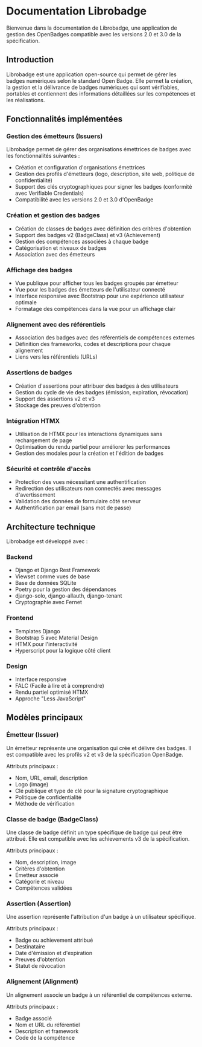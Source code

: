# Documentation Librobadge

Bienvenue dans la documentation de Librobadge, une application de gestion des OpenBadges compatible avec les versions 2.0 et 3.0 de la spécification.

## Introduction

Librobadge est une application open-source qui permet de gérer les badges numériques selon le standard Open Badge. Elle permet la création, la gestion et la délivrance de badges numériques qui sont vérifiables, portables et contiennent des informations détaillées sur les compétences et les réalisations.

## Fonctionnalités implémentées

### Gestion des émetteurs (Issuers)

Librobadge permet de gérer des organisations émettrices de badges avec les fonctionnalités suivantes :

- Création et configuration d'organisations émettrices
- Gestion des profils d'émetteurs (logo, description, site web, politique de confidentialité)
- Support des clés cryptographiques pour signer les badges (conformité avec Verifiable Credentials)
- Compatibilité avec les versions 2.0 et 3.0 d'OpenBadge

### Création et gestion des badges

- Création de classes de badges avec définition des critères d'obtention
- Support des badges v2 (BadgeClass) et v3 (Achievement)
- Gestion des compétences associées à chaque badge
- Catégorisation et niveaux de badges
- Association avec des émetteurs

### Affichage des badges

- Vue publique pour afficher tous les badges groupés par émetteur
- Vue pour les badges des émetteurs de l'utilisateur connecté
- Interface responsive avec Bootstrap pour une expérience utilisateur optimale
- Formatage des compétences dans la vue pour un affichage clair

### Alignement avec des référentiels

- Association des badges avec des référentiels de compétences externes
- Définition des frameworks, codes et descriptions pour chaque alignement
- Liens vers les référentiels (URLs)

### Assertions de badges

- Création d'assertions pour attribuer des badges à des utilisateurs
- Gestion du cycle de vie des badges (émission, expiration, révocation)
- Support des assertions v2 et v3
- Stockage des preuves d'obtention

### Intégration HTMX

- Utilisation de HTMX pour les interactions dynamiques sans rechargement de page
- Optimisation du rendu partiel pour améliorer les performances
- Gestion des modales pour la création et l'édition de badges

### Sécurité et contrôle d'accès

- Protection des vues nécessitant une authentification
- Redirection des utilisateurs non connectés avec messages d'avertissement
- Validation des données de formulaire côté serveur
- Authentification par email (sans mot de passe)

## Architecture technique

Librobadge est développé avec :

### Backend
- Django et Django Rest Framework
- Viewset comme vues de base
- Base de données SQLite
- Poetry pour la gestion des dépendances
- django-solo, django-allauth, django-tenant
- Cryptographie avec Fernet

### Frontend
- Templates Django
- Bootstrap 5 avec Material Design
- HTMX pour l'interactivité
- Hyperscript pour la logique côté client

### Design
- Interface responsive
- FALC (Facile à lire et à comprendre)
- Rendu partiel optimisé HTMX
- Approche "Less JavaScript"

## Modèles principaux

### Émetteur (Issuer)

Un émetteur représente une organisation qui crée et délivre des badges. Il est compatible avec les profils v2 et v3 de la spécification OpenBadge.

Attributs principaux :
- Nom, URL, email, description
- Logo (image)
- Clé publique et type de clé pour la signature cryptographique
- Politique de confidentialité
- Méthode de vérification

### Classe de badge (BadgeClass)

Une classe de badge définit un type spécifique de badge qui peut être attribué. Elle est compatible avec les achievements v3 de la spécification.

Attributs principaux :
- Nom, description, image
- Critères d'obtention
- Émetteur associé
- Catégorie et niveau
- Compétences validées

### Assertion (Assertion)

Une assertion représente l'attribution d'un badge à un utilisateur spécifique.

Attributs principaux :
- Badge ou achievement attribué
- Destinataire
- Date d'émission et d'expiration
- Preuves d'obtention
- Statut de révocation

### Alignement (Alignment)

Un alignement associe un badge à un référentiel de compétences externe.

Attributs principaux :
- Badge associé
- Nom et URL du référentiel
- Description et framework
- Code de la compétence
